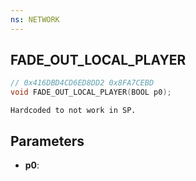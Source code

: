 ```yaml
---
ns: NETWORK
---
```

## FADE_OUT_LOCAL_PLAYER

```c
// 0x416DBD4CD6ED8DD2 0x8FA7CEBD
void FADE_OUT_LOCAL_PLAYER(BOOL p0);
```

```
Hardcoded to not work in SP.  
```

## Parameters
* **p0**: 

